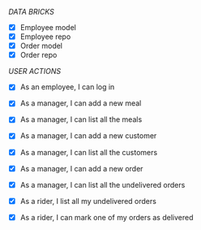 *DATA BRICKS*
- [X] Employee model
- [X] Employee repo
- [X] Order model
- [X] Order repo

*USER ACTIONS* 
- [X] As an employee, I can log in
- [X] As a manager, I can add a new meal
- [X] As a manager, I can list all the meals
- [X] As a manager, I can add a new customer
- [X] As a manager, I can list all the customers
- [X] As a manager, I can add a new order
- [X] As a manager, I can list all the undelivered orders

- [X] As a rider, I list all my undelivered orders
- [X] As a rider, I can mark one of my orders as delivered
